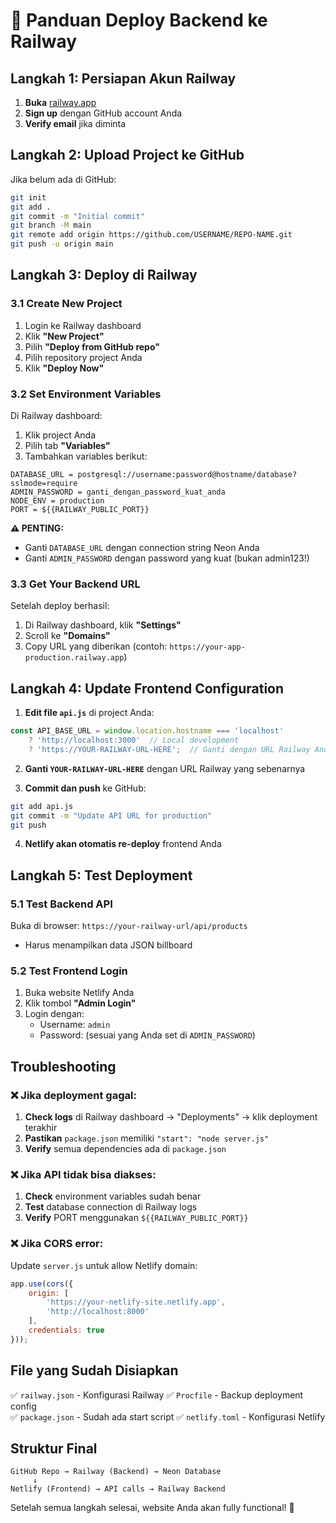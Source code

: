 # 🚀 Panduan Deploy Backend ke Railway

## Langkah 1: Persiapan Akun Railway

1. **Buka** [railway.app](https://railway.app)
2. **Sign up** dengan GitHub account Anda
3. **Verify email** jika diminta

## Langkah 2: Upload Project ke GitHub

Jika belum ada di GitHub:
```bash
git init
git add .
git commit -m "Initial commit"
git branch -M main
git remote add origin https://github.com/USERNAME/REPO-NAME.git
git push -u origin main
```

## Langkah 3: Deploy di Railway

### 3.1 Create New Project
1. Login ke Railway dashboard
2. Klik **"New Project"**
3. Pilih **"Deploy from GitHub repo"**
4. Pilih repository project Anda
5. Klik **"Deploy Now"**

### 3.2 Set Environment Variables
Di Railway dashboard:
1. Klik project Anda
2. Pilih tab **"Variables"**
3. Tambahkan variables berikut:

```
DATABASE_URL = postgresql://username:password@hostname/database?sslmode=require
ADMIN_PASSWORD = ganti_dengan_password_kuat_anda
NODE_ENV = production
PORT = ${{RAILWAY_PUBLIC_PORT}}
```

**⚠️ PENTING:** 
- Ganti `DATABASE_URL` dengan connection string Neon Anda
- Ganti `ADMIN_PASSWORD` dengan password yang kuat (bukan admin123!)

### 3.3 Get Your Backend URL
Setelah deploy berhasil:
1. Di Railway dashboard, klik **"Settings"**
2. Scroll ke **"Domains"**
3. Copy URL yang diberikan (contoh: `https://your-app-production.railway.app`)

## Langkah 4: Update Frontend Configuration

1. **Edit file `api.js`** di project Anda:
```javascript
const API_BASE_URL = window.location.hostname === 'localhost' 
    ? 'http://localhost:3000'  // Local development
    ? 'https://YOUR-RAILWAY-URL-HERE';  // Ganti dengan URL Railway Anda
```

2. **Ganti `YOUR-RAILWAY-URL-HERE`** dengan URL Railway yang sebenarnya

3. **Commit dan push** ke GitHub:
```bash
git add api.js
git commit -m "Update API URL for production"
git push
```

4. **Netlify akan otomatis re-deploy** frontend Anda

## Langkah 5: Test Deployment

### 5.1 Test Backend API
Buka di browser: `https://your-railway-url/api/products`
- Harus menampilkan data JSON billboard

### 5.2 Test Frontend Login
1. Buka website Netlify Anda
2. Klik tombol **"Admin Login"**
3. Login dengan:
   - Username: `admin`
   - Password: (sesuai yang Anda set di `ADMIN_PASSWORD`)

## Troubleshooting

### ❌ Jika deployment gagal:
1. **Check logs** di Railway dashboard → "Deployments" → klik deployment terakhir
2. **Pastikan** `package.json` memiliki `"start": "node server.js"`
3. **Verify** semua dependencies ada di `package.json`

### ❌ Jika API tidak bisa diakses:
1. **Check** environment variables sudah benar
2. **Test** database connection di Railway logs
3. **Verify** PORT menggunakan `${{RAILWAY_PUBLIC_PORT}}`

### ❌ Jika CORS error:
Update `server.js` untuk allow Netlify domain:
```javascript
app.use(cors({
    origin: [
        'https://your-netlify-site.netlify.app',
        'http://localhost:8000'
    ],
    credentials: true
}));
```

## File yang Sudah Disiapkan

✅ `railway.json` - Konfigurasi Railway
✅ `Procfile` - Backup deployment config  
✅ `package.json` - Sudah ada start script
✅ `netlify.toml` - Konfigurasi Netlify

## Struktur Final

```
GitHub Repo → Railway (Backend) → Neon Database
     ↓
Netlify (Frontend) → API calls → Railway Backend
```

Setelah semua langkah selesai, website Anda akan fully functional! 🎉